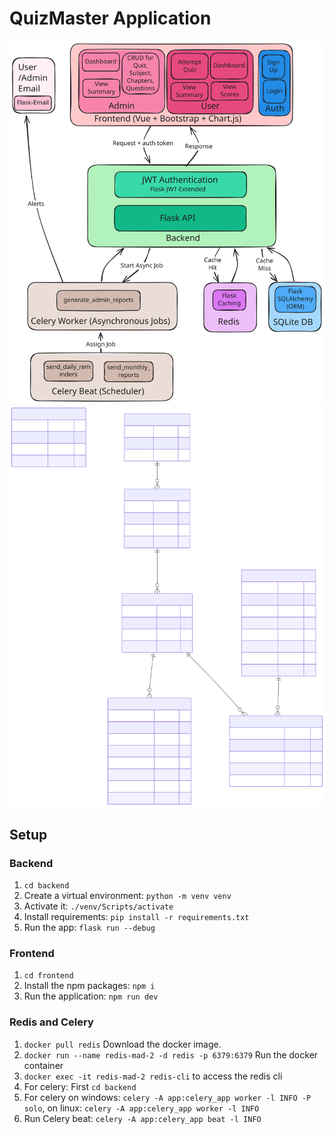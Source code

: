 # QuizMaster Application

![System Architecture](images/system_architecture.svg)
![ER Diagram](images/erd.svg)

## Setup

### Backend

1. `cd backend`
2. Create a virtual environment: `python -m venv venv`
3. Activate it: `./venv/Scripts/activate`
4. Install requirements: `pip install -r requirements.txt`
5. Run the app: `flask run --debug`

### Frontend

1. `cd frontend`
2. Install the npm packages: `npm i`
3. Run the application: `npm run dev`

### Redis and Celery

1. `docker pull redis` Download the docker image.
2. `docker run --name redis-mad-2 -d redis -p 6379:6379` Run the docker container
3. `docker exec -it redis-mad-2 redis-cli` to access the redis cli
4. For celery: First `cd backend`
5. For celery on windows: `celery -A app:celery_app worker -l INFO -P solo`, on linux: `celery -A app:celery_app worker -l INFO`
6. Run Celery beat: `celery -A app:celery_app beat -l INFO`
